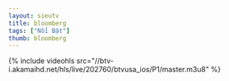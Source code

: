 ```yaml
---
layout: sieutv
title: bloomberg
tags: ["Nổi Bật"]
thumb: bloomberg
---
```

{% include videohls src="//btv-i.akamaihd.net/hls/live/202760/btvusa_ios/P1/master.m3u8" %}

